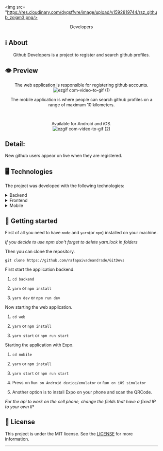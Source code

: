 
 <img src= "https://res.cloudinary.com/dyqsffvre/image/upload/v1592819744/rsz_github_zoigm3.png/>
<p  align="center">
Developers
</p>


 
## ℹ️ About

  

<div  align="center">

 

<p  align="center">

 Github Developers is a project to register and search github profiles.

</p>

  


</div>

  

## 👁 Preview

  
<div  align="center">

The web application is responsible for registering github accounts.
![ezgif com-video-to-gif (1)](https://user-images.githubusercontent.com/51189721/85257576-10b7c700-b434-11ea-87ef-137d6727ffe2.gif)
 


The mobile application is where people can search github profiles on a range of maximum 10 kilometers.

<br/>

Available for Android and iOS.
<br/>
![ezgif com-video-to-gif (2)](https://user-images.githubusercontent.com/51189721/85258051-caaf3300-b434-11ea-8af8-fd8e3408deea.gif)

</div>

<h2>Detail:</h2>
<p>New github users appear on live when they are registered.</p>
  

## 🖥 Technologies


The project was developed with the following technologies:

  

<details>

<summary>Backend</summary>

 
- [Cors](https://www.npmjs.com/package/cors)

- [Express](https://www.npmjs.com/package/express)

- [Node.js](https://nodejs.org/)

-- [Mongoose](https://www.npmjs.com/package/mongoose)

--[WebSocket](https://www.npmjs.com/package/react-websocket)
  

</details>

  

<details>

<summary>Frontend</summary>

  

- [Axios](https://www.npmjs.com/package/axios)


- [React](https://pt-br.reactjs.org/)

- [Styled Components](https://styled-components.com/)


</details>

  

<details>

<summary>Mobile</summary>

  

- [Axios](https://www.npmjs.com/package/axios)

- [Expo](https://expo.io/learn)

- [Expo Location](https://docs.expo.io/versions/latest/sdk/location/)

- [Expo Vecto Icons](https://docs.expo.io/guides/icons/)

- [React](https://pt-br.reactjs.org/)

- [React Native](https://reactnative.dev/)

- [React Native Appearance](https://github.com/expo/react-native-appearance)

- [React Navigation](https://reactnavigation.org/)

- [React Navigation Stack](https://www.npmjs.com/package/react-navigation-stack)

- [React Native Maps](https://www.npmjs.com/package/react-native-maps)

- [React Native Web View](https://www.npmjs.com/package/react-native-webview)

- [Socket IO](https://www.npmjs.com/package/socket.io)

- [Styled Components](https://styled-components.com/)

  

</details>

  

## 🚀 Getting started

  

First of all you need to have `node` and `yarn`(or `npm`) installed on your machine.

  

_If you decide to use npm don't forget to delete yarn.lock in folders_

  

Then you can clone the repository.

  

`git clone https://github.com/rafapaivadeandrade/GitDevs`

  

First start the application backend.

  

1. `cd backend`

2. `yarn` or `npm install`

3. `yarn dev` or `npm run dev`

  

Now starting the web application.

  

1. `cd web`

2. `yarn` or `npm install`

3. `yarn start` or `npm run start`

  

Starting the application with Expo.

  

1. `cd mobile`

2. `yarn` or `npm install`

3. `yarn start` or `npm run start`

4. Press on `Run on Android device/emulator` or `Run on iOS simulator`

5. Another option is to install Expo on your phone and scan the QRCode.

  

_For the api to work on the cell phone, change the fields that have a fixed IP to your own IP_

  

## 📝 License

  

This project is under the MIT license. See the [LICENSE]([https://github.com/rafapaivadeandrade/GitDevs/blob/master/LICENSE.md](https://github.com/rafapaivadeandrade/GitDevs/blob/master/LICENSE.md)) for more information.

  

---

